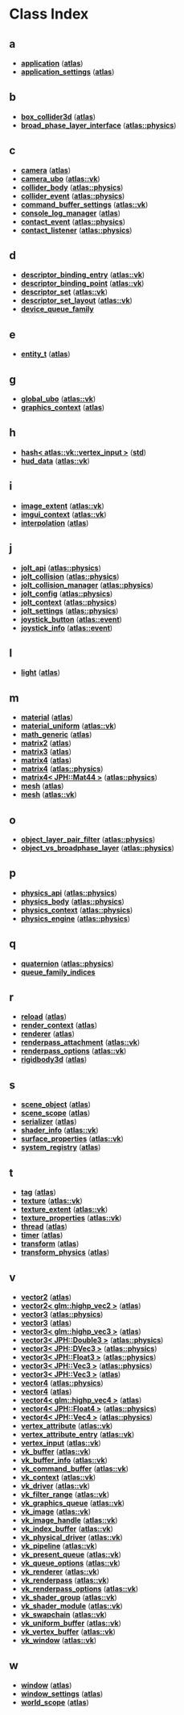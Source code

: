 
# Class Index


## a

* [**application**](classatlas_1_1application.md)
([**atlas**](namespaceatlas.md))
* [**application\_settings**](structatlas_1_1application__settings.md)
([**atlas**](namespaceatlas.md))


## b

* [**box\_collider3d**](structatlas_1_1box__collider3d.md)
([**atlas**](namespaceatlas.md))
* [**broad\_phase\_layer\_interface**](classatlas_1_1physics_1_1broad__phase__layer__interface.md)
([**atlas::physics**](namespaceatlas_1_1physics.md))


## c

* [**camera**](classatlas_1_1camera.md)
([**atlas**](namespaceatlas.md))
* [**camera\_ubo**](structatlas_1_1vk_1_1camera__ubo.md)
([**atlas::vk**](namespaceatlas_1_1vk.md))
* [**collider\_body**](structatlas_1_1physics_1_1collider__body.md)
([**atlas::physics**](namespaceatlas_1_1physics.md))
* [**collider\_event**](structatlas_1_1physics_1_1collider__event.md)
([**atlas::physics**](namespaceatlas_1_1physics.md))
* [**command\_buffer\_settings**](structatlas_1_1vk_1_1command__buffer__settings.md)
([**atlas::vk**](namespaceatlas_1_1vk.md))
* [**console\_log\_manager**](classatlas_1_1console__log__manager.md)
([**atlas**](namespaceatlas.md))
* [**contact\_event**](structatlas_1_1physics_1_1contact__event.md)
([**atlas::physics**](namespaceatlas_1_1physics.md))
* [**contact\_listener**](classatlas_1_1physics_1_1contact__listener.md)
([**atlas::physics**](namespaceatlas_1_1physics.md))


## d

* [**descriptor\_binding\_entry**](structatlas_1_1vk_1_1descriptor__binding__entry.md)
([**atlas::vk**](namespaceatlas_1_1vk.md))
* [**descriptor\_binding\_point**](structatlas_1_1vk_1_1descriptor__binding__point.md)
([**atlas::vk**](namespaceatlas_1_1vk.md))
* [**descriptor\_set**](classatlas_1_1vk_1_1descriptor__set.md)
([**atlas::vk**](namespaceatlas_1_1vk.md))
* [**descriptor\_set\_layout**](structatlas_1_1vk_1_1descriptor__set__layout.md)
([**atlas::vk**](namespaceatlas_1_1vk.md))
* [**device\_queue\_family**](structatlas_1_1vk_1_1vk__driver_1_1device__queue__family.md)


## e

* [**entity\_t**](classatlas_1_1entity__t.md)
([**atlas**](namespaceatlas.md))


## g

* [**global\_ubo**](structatlas_1_1vk_1_1global__ubo.md)
([**atlas::vk**](namespaceatlas_1_1vk.md))
* [**graphics\_context**](classatlas_1_1graphics__context.md)
([**atlas**](namespaceatlas.md))


## h

* [**hash&lt; atlas::vk::vertex\_input &gt;**](structstd_1_1hash_3_01atlas_1_1vk_1_1vertex__input_01_4.md)
([**std**](namespacestd.md))
* [**hud\_data**](structatlas_1_1vk_1_1hud__data.md)
([**atlas::vk**](namespaceatlas_1_1vk.md))


## i

* [**image\_extent**](structatlas_1_1vk_1_1image__extent.md)
([**atlas::vk**](namespaceatlas_1_1vk.md))
* [**imgui\_context**](classatlas_1_1vk_1_1imgui__context.md)
([**atlas::vk**](namespaceatlas_1_1vk.md))
* [**interpolation**](classatlas_1_1interpolation.md)
([**atlas**](namespaceatlas.md))


## j

* [**jolt\_api**](classatlas_1_1physics_1_1jolt__api.md)
([**atlas::physics**](namespaceatlas_1_1physics.md))
* [**jolt\_collision**](classatlas_1_1physics_1_1jolt__collision.md)
([**atlas::physics**](namespaceatlas_1_1physics.md))
* [**jolt\_collision\_manager**](classatlas_1_1physics_1_1jolt__collision__manager.md)
([**atlas::physics**](namespaceatlas_1_1physics.md))
* [**jolt\_config**](structatlas_1_1physics_1_1jolt__config.md)
([**atlas::physics**](namespaceatlas_1_1physics.md))
* [**jolt\_context**](classatlas_1_1physics_1_1jolt__context.md)
([**atlas::physics**](namespaceatlas_1_1physics.md))
* [**jolt\_settings**](structatlas_1_1physics_1_1jolt__settings.md)
([**atlas::physics**](namespaceatlas_1_1physics.md))
* [**joystick\_button**](structatlas_1_1event_1_1joystick__button.md)
([**atlas::event**](namespaceatlas_1_1event.md))
* [**joystick\_info**](structatlas_1_1event_1_1joystick__info.md)
([**atlas::event**](namespaceatlas_1_1event.md))


## l

* [**light**](structatlas_1_1light.md)
([**atlas**](namespaceatlas.md))


## m

* [**material**](structatlas_1_1material.md)
([**atlas**](namespaceatlas.md))
* [**material\_uniform**](structatlas_1_1vk_1_1material__uniform.md)
([**atlas::vk**](namespaceatlas_1_1vk.md))
* [**math\_generic**](structatlas_1_1math__generic.md)
([**atlas**](namespaceatlas.md))
* [**matrix2**](structatlas_1_1matrix2.md)
([**atlas**](namespaceatlas.md))
* [**matrix3**](structatlas_1_1matrix3.md)
([**atlas**](namespaceatlas.md))
* [**matrix4**](structatlas_1_1matrix4.md)
([**atlas**](namespaceatlas.md))
* [**matrix4**](structatlas_1_1physics_1_1matrix4.md)
([**atlas::physics**](namespaceatlas_1_1physics.md))
* [**matrix4&lt; JPH::Mat44 &gt;**](structatlas_1_1physics_1_1matrix4_3_01JPH_1_1Mat44_01_4.md)
([**atlas::physics**](namespaceatlas_1_1physics.md))
* [**mesh**](classatlas_1_1mesh.md)
([**atlas**](namespaceatlas.md))
* [**mesh**](classatlas_1_1vk_1_1mesh.md)
([**atlas::vk**](namespaceatlas_1_1vk.md))


## o

* [**object\_layer\_pair\_filter**](classatlas_1_1physics_1_1object__layer__pair__filter.md)
([**atlas::physics**](namespaceatlas_1_1physics.md))
* [**object\_vs\_broadphase\_layer**](classatlas_1_1physics_1_1object__vs__broadphase__layer.md)
([**atlas::physics**](namespaceatlas_1_1physics.md))


## p

* [**physics\_api**](classatlas_1_1physics_1_1physics__api.md)
([**atlas::physics**](namespaceatlas_1_1physics.md))
* [**physics\_body**](structatlas_1_1physics_1_1physics__body.md)
([**atlas::physics**](namespaceatlas_1_1physics.md))
* [**physics\_context**](classatlas_1_1physics_1_1physics__context.md)
([**atlas::physics**](namespaceatlas_1_1physics.md))
* [**physics\_engine**](classatlas_1_1physics_1_1physics__engine.md)
([**atlas::physics**](namespaceatlas_1_1physics.md))


## q

* [**quaternion**](structatlas_1_1physics_1_1quaternion.md)
([**atlas::physics**](namespaceatlas_1_1physics.md))
* [**queue\_family\_indices**](structatlas_1_1vk_1_1vk__physical__driver_1_1queue__family__indices.md)


## r

* [**reload**](structatlas_1_1reload.md)
([**atlas**](namespaceatlas.md))
* [**render\_context**](classatlas_1_1render__context.md)
([**atlas**](namespaceatlas.md))
* [**renderer**](classatlas_1_1renderer.md)
([**atlas**](namespaceatlas.md))
* [**renderpass\_attachment**](structatlas_1_1vk_1_1renderpass__attachment.md)
([**atlas::vk**](namespaceatlas_1_1vk.md))
* [**renderpass\_options**](structatlas_1_1vk_1_1renderpass__options.md)
([**atlas::vk**](namespaceatlas_1_1vk.md))
* [**rigidbody3d**](structatlas_1_1rigidbody3d.md)
([**atlas**](namespaceatlas.md))


## s

* [**scene\_object**](classatlas_1_1scene__object.md)
([**atlas**](namespaceatlas.md))
* [**scene\_scope**](classatlas_1_1scene__scope.md)
([**atlas**](namespaceatlas.md))
* [**serializer**](classatlas_1_1serializer.md)
([**atlas**](namespaceatlas.md))
* [**shader\_info**](structatlas_1_1vk_1_1shader__info.md)
([**atlas::vk**](namespaceatlas_1_1vk.md))
* [**surface\_properties**](structatlas_1_1vk_1_1surface__properties.md)
([**atlas::vk**](namespaceatlas_1_1vk.md))
* [**system\_registry**](classatlas_1_1system__registry.md)
([**atlas**](namespaceatlas.md))


## t

* [**tag**](structatlas_1_1tag.md)
([**atlas**](namespaceatlas.md))
* [**texture**](classatlas_1_1vk_1_1texture.md)
([**atlas::vk**](namespaceatlas_1_1vk.md))
* [**texture\_extent**](structatlas_1_1vk_1_1texture__extent.md)
([**atlas::vk**](namespaceatlas_1_1vk.md))
* [**texture\_properties**](structatlas_1_1vk_1_1texture__properties.md)
([**atlas::vk**](namespaceatlas_1_1vk.md))
* [**thread**](classatlas_1_1thread.md)
([**atlas**](namespaceatlas.md))
* [**timer**](classatlas_1_1timer.md)
([**atlas**](namespaceatlas.md))
* [**transform**](structatlas_1_1transform.md)
([**atlas**](namespaceatlas.md))
* [**transform\_physics**](structatlas_1_1transform__physics.md)
([**atlas**](namespaceatlas.md))


## v

* [**vector2**](structatlas_1_1vector2.md)
([**atlas**](namespaceatlas.md))
* [**vector2&lt; glm::highp\_vec2 &gt;**](structatlas_1_1vector2_3_01glm_1_1highp__vec2_01_4.md)
([**atlas**](namespaceatlas.md))
* [**vector3**](structatlas_1_1physics_1_1vector3.md)
([**atlas::physics**](namespaceatlas_1_1physics.md))
* [**vector3**](structatlas_1_1vector3.md)
([**atlas**](namespaceatlas.md))
* [**vector3&lt; glm::highp\_vec3 &gt;**](structatlas_1_1vector3_3_01glm_1_1highp__vec3_01_4.md)
([**atlas**](namespaceatlas.md))
* [**vector3&lt; JPH::Double3 &gt;**](structatlas_1_1physics_1_1vector3_3_01JPH_1_1Double3_01_4.md)
([**atlas::physics**](namespaceatlas_1_1physics.md))
* [**vector3&lt; JPH::DVec3 &gt;**](structatlas_1_1physics_1_1vector3_3_01JPH_1_1DVec3_01_4.md)
([**atlas::physics**](namespaceatlas_1_1physics.md))
* [**vector3&lt; JPH::Float3 &gt;**](structatlas_1_1physics_1_1vector3_3_01JPH_1_1Float3_01_4.md)
([**atlas::physics**](namespaceatlas_1_1physics.md))
* [**vector3&lt; JPH::Vec3 &gt;**](structatlas_1_1physics_1_1vector3_3_01JPH_1_1Vec3_01_4.md)
([**atlas::physics**](namespaceatlas_1_1physics.md))
* [**vector3&lt; JPH::Vec3 &gt;**](structatlas_1_1vector3_3_01JPH_1_1Vec3_01_4.md)
([**atlas**](namespaceatlas.md))
* [**vector4**](structatlas_1_1physics_1_1vector4.md)
([**atlas::physics**](namespaceatlas_1_1physics.md))
* [**vector4**](structatlas_1_1vector4.md)
([**atlas**](namespaceatlas.md))
* [**vector4&lt; glm::highp\_vec4 &gt;**](structatlas_1_1vector4_3_01glm_1_1highp__vec4_01_4.md)
([**atlas**](namespaceatlas.md))
* [**vector4&lt; JPH::Float4 &gt;**](structatlas_1_1physics_1_1vector4_3_01JPH_1_1Float4_01_4.md)
([**atlas::physics**](namespaceatlas_1_1physics.md))
* [**vector4&lt; JPH::Vec4 &gt;**](structatlas_1_1physics_1_1vector4_3_01JPH_1_1Vec4_01_4.md)
([**atlas::physics**](namespaceatlas_1_1physics.md))
* [**vertex\_attribute**](structatlas_1_1vk_1_1vertex__attribute.md)
([**atlas::vk**](namespaceatlas_1_1vk.md))
* [**vertex\_attribute\_entry**](structatlas_1_1vk_1_1vertex__attribute__entry.md)
([**atlas::vk**](namespaceatlas_1_1vk.md))
* [**vertex\_input**](structatlas_1_1vk_1_1vertex__input.md)
([**atlas::vk**](namespaceatlas_1_1vk.md))
* [**vk\_buffer**](structatlas_1_1vk_1_1vk__buffer.md)
([**atlas::vk**](namespaceatlas_1_1vk.md))
* [**vk\_buffer\_info**](structatlas_1_1vk_1_1vk__buffer__info.md)
([**atlas::vk**](namespaceatlas_1_1vk.md))
* [**vk\_command\_buffer**](classatlas_1_1vk_1_1vk__command__buffer.md)
([**atlas::vk**](namespaceatlas_1_1vk.md))
* [**vk\_context**](classatlas_1_1vk_1_1vk__context.md)
([**atlas::vk**](namespaceatlas_1_1vk.md))
* [**vk\_driver**](classatlas_1_1vk_1_1vk__driver.md)
([**atlas::vk**](namespaceatlas_1_1vk.md))
* [**vk\_filter\_range**](structatlas_1_1vk_1_1vk__filter__range.md)
([**atlas::vk**](namespaceatlas_1_1vk.md))
* [**vk\_graphics\_queue**](classatlas_1_1vk_1_1vk__graphics__queue.md)
([**atlas::vk**](namespaceatlas_1_1vk.md))
* [**vk\_image**](structatlas_1_1vk_1_1vk__image.md)
([**atlas::vk**](namespaceatlas_1_1vk.md))
* [**vk\_image\_handle**](structatlas_1_1vk_1_1vk__image__handle.md)
([**atlas::vk**](namespaceatlas_1_1vk.md))
* [**vk\_index\_buffer**](classatlas_1_1vk_1_1vk__index__buffer.md)
([**atlas::vk**](namespaceatlas_1_1vk.md))
* [**vk\_physical\_driver**](classatlas_1_1vk_1_1vk__physical__driver.md)
([**atlas::vk**](namespaceatlas_1_1vk.md))
* [**vk\_pipeline**](classatlas_1_1vk_1_1vk__pipeline.md)
([**atlas::vk**](namespaceatlas_1_1vk.md))
* [**vk\_present\_queue**](classatlas_1_1vk_1_1vk__present__queue.md)
([**atlas::vk**](namespaceatlas_1_1vk.md))
* [**vk\_queue\_options**](structatlas_1_1vk_1_1vk__queue__options.md)
([**atlas::vk**](namespaceatlas_1_1vk.md))
* [**vk\_renderer**](classatlas_1_1vk_1_1vk__renderer.md)
([**atlas::vk**](namespaceatlas_1_1vk.md))
* [**vk\_renderpass**](classatlas_1_1vk_1_1vk__renderpass.md)
([**atlas::vk**](namespaceatlas_1_1vk.md))
* [**vk\_renderpass\_options**](structatlas_1_1vk_1_1vk__renderpass__options.md)
([**atlas::vk**](namespaceatlas_1_1vk.md))
* [**vk\_shader\_group**](classatlas_1_1vk_1_1vk__shader__group.md)
([**atlas::vk**](namespaceatlas_1_1vk.md))
* [**vk\_shader\_module**](structatlas_1_1vk_1_1vk__shader__module.md)
([**atlas::vk**](namespaceatlas_1_1vk.md))
* [**vk\_swapchain**](classatlas_1_1vk_1_1vk__swapchain.md)
([**atlas::vk**](namespaceatlas_1_1vk.md))
* [**vk\_uniform\_buffer**](classatlas_1_1vk_1_1vk__uniform__buffer.md)
([**atlas::vk**](namespaceatlas_1_1vk.md))
* [**vk\_vertex\_buffer**](classatlas_1_1vk_1_1vk__vertex__buffer.md)
([**atlas::vk**](namespaceatlas_1_1vk.md))
* [**vk\_window**](classatlas_1_1vk_1_1vk__window.md)
([**atlas::vk**](namespaceatlas_1_1vk.md))


## w

* [**window**](classatlas_1_1window.md)
([**atlas**](namespaceatlas.md))
* [**window\_settings**](structatlas_1_1window__settings.md)
([**atlas**](namespaceatlas.md))
* [**world\_scope**](classatlas_1_1world__scope.md)
([**atlas**](namespaceatlas.md))


